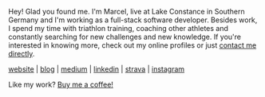 Hey! Glad you found me. I'm Marcel, live at Lake Constance in Southern Germany and I'm working as a full-stack software developer. Besides work, I spend my time with triathlon training, coaching other athletes and constantly searching for new challenges and new knowledge. If you're interested in knowing more, check out my online profiles or just [contact me directly](mailto:marcel@mjurtz.com).

[website](https://www.mjurtz.com) | [blog](https://www.blog.mjurtz.com) | [medium](https://medium.com/@jurtzmarcel) | [linkedin](https://www.linkedin.com/in/marcel-jurtz-302b881b1/) | [strava](https://www.strava.com/athletes/33542098) | [instagram](https://www.instagram.com/marceljurtz/)

Like my work? [Buy me a coffee!](https://www.buymeacoffee.com/MarcelJurtz)
